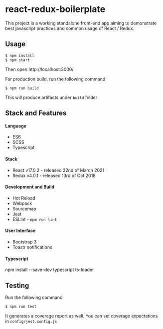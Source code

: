 # react-redux-boilerplate

This project is a working standalone front-end app aiming to demonstrate best javascript practices and common usage of React / Redux.

## Usage
```
$ npm install
$ npm start
```

Then open http://localhost:3000/

For production build, run the following command:

```
$ npm run build
```

This will produce artifacts under ``build`` folder

## Stack and Features

#### Language
- ES6
- SCSS
- Typescript

#### Stack
- React v17.0.2 - released 22nd of March 2021
- Redux v4.0.1 - released 13rd of Oct 2018

#### Development and Build
- Hot Reload
- Webpack
- Sourcemap
- Jest
- ESLint - ``npm run lint``

#### User Interface
- Bootstrap 3
- Toastr notifications

#### Typescript

npm install --save-dev typescript ts-loader

## Testing

Run the following command

```
$ npm run test
``` 

It generates a coverage report as well. You can set coverage expectations in ``config/jest.config.js``
